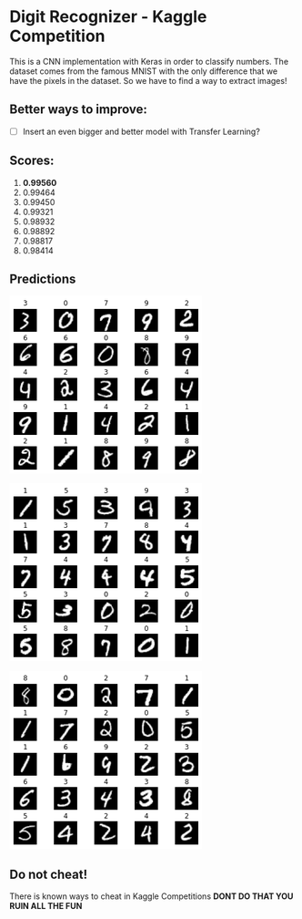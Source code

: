 # Digit Recognizer - Kaggle Competition

This is a CNN implementation with Keras in order to classify numbers.
The dataset comes from the famous MNIST with the only difference that we have the pixels in the dataset.
So we have to find a way to extract images!

## Better ways to improve:

- [ ] Insert an even bigger and better model with Transfer Learning?

## Scores:

1. **0.99560**
2. 0.99464
3. 0.99450
4. 0.99321
5. 0.98932
6. 0.98892
7. 0.98817
8. 0.98414

## Predictions

![Alt text](./assets/image1.png?raw=true)

![Alt text](./assets/image2.png?raw=true)

![Alt text](./assets/image3.png?raw=true)

## Do not cheat!

There is known ways to cheat in Kaggle Competitions
**DΟΝΤ DO THAT YOU RUIN ALL THE FUN**
